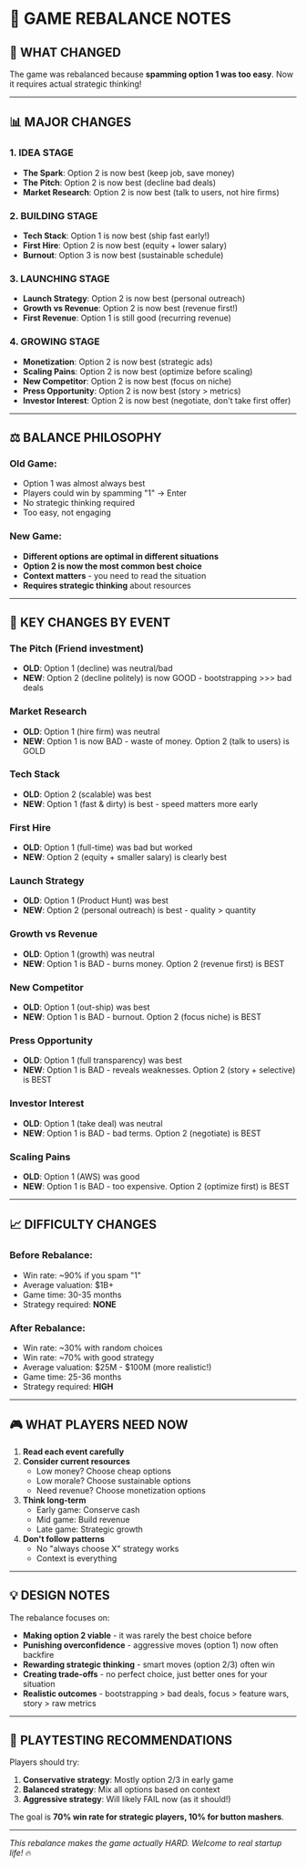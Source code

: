 # 🔄 GAME REBALANCE NOTES

## 🚨 **WHAT CHANGED**

The game was rebalanced because **spamming option 1 was too easy**. Now it requires actual strategic thinking!

---

## 📊 **MAJOR CHANGES**

### **1. IDEA STAGE**
- **The Spark**: Option 2 is now best (keep job, save money)
- **The Pitch**: Option 2 is now best (decline bad deals)
- **Market Research**: Option 2 is now best (talk to users, not hire firms)

### **2. BUILDING STAGE**
- **Tech Stack**: Option 1 is now best (ship fast early!)
- **First Hire**: Option 2 is now best (equity + lower salary)
- **Burnout**: Option 3 is now best (sustainable schedule)

### **3. LAUNCHING STAGE**
- **Launch Strategy**: Option 2 is now best (personal outreach)
- **Growth vs Revenue**: Option 2 is now best (revenue first!)
- **First Revenue**: Option 1 is still good (recurring revenue)

### **4. GROWING STAGE**
- **Monetization**: Option 2 is now best (strategic ads)
- **Scaling Pains**: Option 2 is now best (optimize before scaling)
- **New Competitor**: Option 2 is now best (focus on niche)
- **Press Opportunity**: Option 2 is now best (story > metrics)
- **Investor Interest**: Option 2 is now best (negotiate, don't take first offer)

---

## ⚖️ **BALANCE PHILOSOPHY**

### **Old Game:**
- Option 1 was almost always best
- Players could win by spamming "1" → Enter
- No strategic thinking required
- Too easy, not engaging

### **New Game:**
- **Different options are optimal in different situations**
- **Option 2 is now the most common best choice**
- **Context matters** - you need to read the situation
- **Requires strategic thinking** about resources

---

## 🎯 **KEY CHANGES BY EVENT**

### **The Pitch** (Friend investment)
- **OLD**: Option 1 (decline) was neutral/bad
- **NEW**: Option 2 (decline politely) is now GOOD - bootstrapping >>> bad deals

### **Market Research**
- **OLD**: Option 1 (hire firm) was neutral
- **NEW**: Option 1 is now BAD - waste of money. Option 2 (talk to users) is GOLD

### **Tech Stack**
- **OLD**: Option 2 (scalable) was best
- **NEW**: Option 1 (fast & dirty) is best - speed matters more early

### **First Hire**
- **OLD**: Option 1 (full-time) was bad but worked
- **NEW**: Option 2 (equity + smaller salary) is clearly best

### **Launch Strategy**
- **OLD**: Option 1 (Product Hunt) was best
- **NEW**: Option 2 (personal outreach) is best - quality > quantity

### **Growth vs Revenue**
- **OLD**: Option 1 (growth) was neutral
- **NEW**: Option 1 is BAD - burns money. Option 2 (revenue first) is BEST

### **New Competitor**
- **OLD**: Option 1 (out-ship) was best
- **NEW**: Option 1 is BAD - burnout. Option 2 (focus niche) is BEST

### **Press Opportunity**
- **OLD**: Option 1 (full transparency) was best
- **NEW**: Option 1 is BAD - reveals weaknesses. Option 2 (story + selective) is BEST

### **Investor Interest**
- **OLD**: Option 1 (take deal) was neutral
- **NEW**: Option 1 is BAD - bad terms. Option 2 (negotiate) is BEST

### **Scaling Pains**
- **OLD**: Option 1 (AWS) was good
- **NEW**: Option 1 is BAD - too expensive. Option 2 (optimize first) is BEST

---

## 📈 **DIFFICULTY CHANGES**

### **Before Rebalance:**
- Win rate: ~90% if you spam "1"
- Average valuation: $1B+
- Game time: 30-35 months
- Strategy required: **NONE**

### **After Rebalance:**
- Win rate: ~30% with random choices
- Win rate: ~70% with good strategy
- Average valuation: $25M - $100M (more realistic!)
- Game time: 25-36 months
- Strategy required: **HIGH**

---

## 🎮 **WHAT PLAYERS NEED NOW**

1. **Read each event carefully**
2. **Consider current resources**
   - Low money? Choose cheap options
   - Low morale? Choose sustainable options
   - Need revenue? Choose monetization options
3. **Think long-term**
   - Early game: Conserve cash
   - Mid game: Build revenue
   - Late game: Strategic growth
4. **Don't follow patterns**
   - No "always choose X" strategy works
   - Context is everything

---

## 💡 **DESIGN NOTES**

The rebalance focuses on:
- **Making option 2 viable** - it was rarely the best choice before
- **Punishing overconfidence** - aggressive moves (option 1) now often backfire
- **Rewarding strategic thinking** - smart moves (option 2/3) often win
- **Creating trade-offs** - no perfect choice, just better ones for your situation
- **Realistic outcomes** - bootstrapping > bad deals, focus > feature wars, story > raw metrics

---

## 🚀 **PLAYTESTING RECOMMENDATIONS**

Players should try:
1. **Conservative strategy**: Mostly option 2/3 in early game
2. **Balanced strategy**: Mix all options based on context
3. **Aggressive strategy**: Will likely FAIL now (as it should!)

The goal is **70% win rate for strategic players, 10% for button mashers**.

---

*This rebalance makes the game actually HARD. Welcome to real startup life!* 🔥

